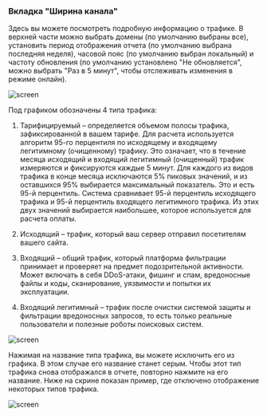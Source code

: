 ### **Вкладка "Ширина канала"**

Здесь вы можете посмотреть подробную информацию о трафике. В верхней части можно выбрать домены (по умолчанию выбраны все), установить период отображения отчета (по умолчанию выбрана последняя неделя), часовой пояс (по умолчанию выбран локальный) и частоту обновления (по умолчанию установлено "Не обновляется", можно выбрать "Раз в 5 минут", чтобы отслеживать изменения в режиме онлайн).

![screen]()

Под графиком обозначены 4 типа трафика:

1. Тарифицируемый – определяется объемом полосы трафика, зафиксированной в вашем тарифе. Для расчета используется алгоритм 95-го перцентиля по исходящему и входящему легитимному (очищенному) трафику. Это означает, что в течение месяца исходящий и входящий легитимный (очищенный) трафик измеряются и фиксируются каждые 5 минут. Для каждого из видов трафика в конце месяца исключаются 5% пиковых значений, и из оставшихся 95% выбирается максимальный показатель. Это и есть 95-й перцентиль. Система сравнивает 95-й перцентиль исходящего трафика и 95-й перцентиль входящего легитимного трафика. Из этих двух значений выбирается наибольшее, которое используется для расчета оплаты.

2. Исходящий – трафик, который ваш сервер отправил посетителям вашего сайта.

3. Входящий – общий трафик, который платформа фильтрации принимает и проверяет на предмет подозрительной активности. Может включать в себя DDoS-атаки, фишинг и спам, вредоносные файлы и коды, сканирование, уязвимости и попытки их эксплуатации.

4. Входящий легитимный – трафик после очистки системой защиты и фильтрации вредоносных запросов, то есть только реальные пользователи и полезные роботы поисковых систем.

![screen]()

Нажимая на название типа трафика, вы можете исключить его из графика. В этом случае его название станет серым. Чтобы этот тип трафика снова отображался в отчете, повторно нажмите на его название. Ниже на скрине показан пример, где отключено отображение некоторых типов трафика.

![screen]()

